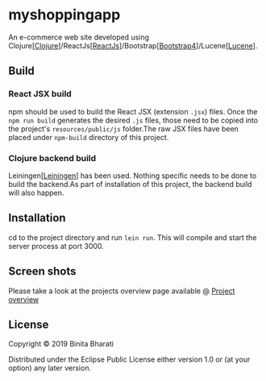 # myshoppingapp

An e-commerce web site developed using Clojure[[Clojure](https://clojure.org/ "Clojure Homepage")]/ReactJs[[ReactJs](https://reactjs.org/ "React Homepage")]/Bootstrap[[Bootstrap4](https://getbootstrap.com/docs/4.0/getting-started/introduction/ "Bootstrap4 Homepage")]/Lucene[[Lucene](https://lucene.apache.org/ "Lucene Homepage")].

## Build
### React JSX build
npm should be used to build the React JSX (extension `.jsx`) files. Once the `npm run build` generates the desired `.js` files, those need to be copied into the project's `resources/public/js` folder.The raw JSX files have been placed under `npm-build` directory of this project.

### Clojure backend build
Leiningen[[Leiningen](https://leiningen.org/ "Leiningen Homepage")] has been used. Nothing specific needs to be done to build the backend.As part of installation of this project, the backend build will also happen.

## Installation
cd to the project directory and run `lein run`. This will compile and start the server process at port 3000.

## Screen shots
Please take a look at the projects overview page available @ [Project overview](https://binitabharati.wordpress.com/2019/11/19/e-commerce-web-site-with-clojure-reactjs-bootstrap-lucene/ "Wordpress project homepage")

## License

Copyright © 2019 Binita Bharati

Distributed under the Eclipse Public License either version 1.0 or (at
your option) any later version.
